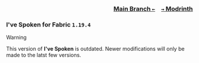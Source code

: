 ### <p align=right>[Main Branch `←`](https://github.com/KrLite/Ive-Spoken)&emsp;[`→` Modrinth](https://modrinth.com/mod/ive-spoken)</p>

### I've Spoken for Fabric `1.19.4`

> [!WARNING]
> This version of **I've Spoken** is outdated. Newer modifications will only be made to the latst few versions.
